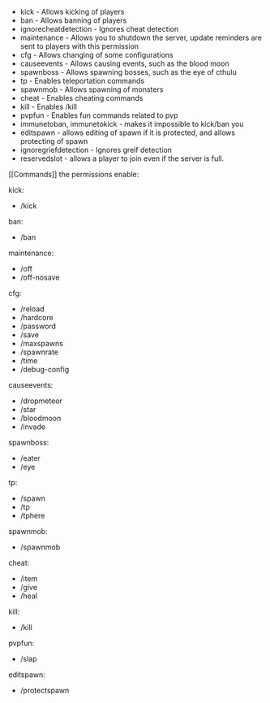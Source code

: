 * kick - Allows kicking of players
* ban - Allows banning of players
* ignorecheatdetection - Ignores cheat detection
* maintenance - Allows you to shutdown the server, update reminders are sent to players with this permission
* cfg - Allows changing of some configurations
* causeevents - Allows causing events, such as the blood moon
* spawnboss - Allows spawning bosses, such as the eye of cthulu
* tp - Enables teleportation commands
* spawnmob - Allows spawning of monsters
* cheat - Enables cheating commands
* kill - Enables /kill
* pvpfun - Enables fun commands related to pvp
* immunetoban, immunetokick - makes it impossible to kick/ban you
* editspawn - allows editing of spawn if it is protected, and allows protecting of spawn
* ignoregriefdetection - Ignores greif detection
* reservedslot - allows a player to join even if the server is full.

[[Commands]] the permissions enable:

kick:

* /kick

ban:

* /ban

maintenance:

* /off
* /off-nosave

cfg:

* /reload
* /hardcore
* /password
* /save
* /maxspawns
* /spawnrate
* /time
* /debug-config

causeevents:

* /dropmeteor
* /star
* /bloodmoon
* /invade

spawnboss:

* /eater
* /eye

tp:

* /spawn
* /tp
* /tphere

spawnmob:

* /spawnmob

cheat:

* /item
* /give
* /heal

kill:

* /kill

pvpfun:

* /slap

editspawn:

* /protectspawn



